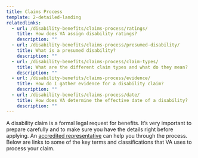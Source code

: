 ```yaml
---
title: Claims Process
template: 2-detailed-landing
relatedlinks:
  - url: /disability-benefits/claims-process/ratings/
    title: How does VA assign disability ratings?
    description: ""
  - url: /disability-benefits/claims-process/presumed-disability/
    title: What is a presumed disability?
    description: ""
  - url: /disability-benefits/claims-process/claim-types/
    title: What are the different claim types and what do they mean?
    description: ""
  - url: /disability-benefits/claims-process/evidence/
    title: How do I gather evidence for a disability claim?
    description: ""
  - url: /disability-benefits/claims-process/date/
    title: How does VA determine the effective date of a disability?
    description: ""
---
```


A disability claim is a formal legal request for benefits. It’s very important to prepare carefully and to make sure you have the details right before applying. An [accredited representative](/disability-benefits/apply-for-benefits/help/) can help you through the process. Below are links to some of the key terms and classifications that VA uses to process your claim.
